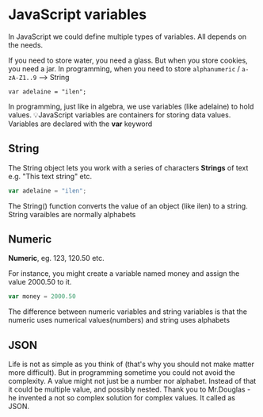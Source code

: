 # JavaScript variables
In JavaScript we could define multiple types of variables.
All depends on the needs.

If you need to store water, you need a glass. But when you store cookies, you need a jar.
In programming, when you need to store `alphanumeric` / `a-zA-Z1..9` --> String

```
var adelaine = "ilen";
```
In programming, just like in algebra, we use variables (like adelaine) to hold values.
:bulb:JavaScript variables are containers for storing data values.
Variables are declared with the __var__ keyword

## String
The String object lets you work with a series of characters
__Strings__ of text e.g. "This text string" etc.
```javascript
var adelaine = "ilen";
```
The String() function converts the value of an object (like ilen) to a string.
String varaibles are normally alphabets

## Numeric
__Numeric__, eg. 123, 120.50 etc.

For instance, you might create a variable named money and assign the value 2000.50 to it.

``` javascript
var money = 2000.50
```
The difference between numeric variables and string variables is that the numeric uses numerical values(numbers) and string uses alphabets

## JSON
Life is not as simple as you think of (that's why you should not make matter more difficult).
But in programming sometime you could not avoid the complexity. A value might not just be a number nor alphabet. Instead of that it could be multiple value, and possibly nested.
Thank you to Mr.Douglas - he invented a not so complex solution for complex values. It called as JSON.
